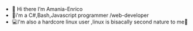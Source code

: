- 👋 Hi there I’m Amania-Enrico  
- 👀i'm a C#,Bash,Javascript programmer /web-developer
- 💻I'm also a hardcore linux user ,linux is bisacally second nature to me💽 


<!---
kingmenko/kingmenko is a ✨ special ✨ repository because its `README.md` (this file) appears on your GitHub profile.
You can click the Preview link to take a look at your changes.
--->
